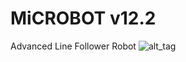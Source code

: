 # MiCROBOT v12.2
Advanced Line Follower Robot
![alt_tag](https://raw.githubusercontent.com/julkifli/microbot_v12.2/master/images/DIAGRAM-MICROBOT-V12.2-small.png)
